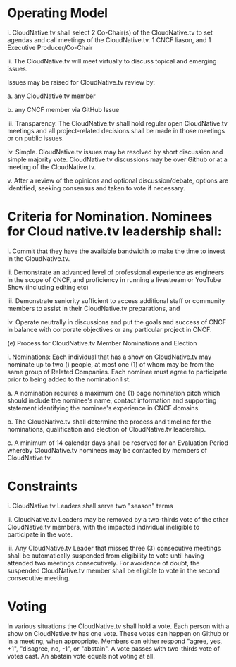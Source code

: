 #  Operating Model

i. CloudNative.tv shall select 2 Co-Chair(s) of the CloudNative.tv to set agendas and call meetings of the CloudNative.tv. 1 CNCF liason, and 1 Executive Producer/Co-Chair

ii. The CloudNative.tv will meet virtually to discuss topical and emerging issues.

Issues may be raised for CloudNative.tv review by:

a. any CloudNative.tv member

b. any CNCF member via GitHub Issue

iii. Transparency. The CloudNative.tv shall hold regular open CloudNative.tv meetings and all project-related decisions shall be made in those meetings or on public issues.

iv. Simple. CloudNative.tv issues may be resolved by short discussion and simple majority vote. CloudNative.tv discussions may be over Github or at a meeting of the CloudNative.tv.

v. After a review of the opinions and optional discussion/debate, options are identified, seeking consensus and taken to vote if necessary.

# Criteria for Nomination. Nominees for Cloud native.tv leadership shall:

i. Commit that they have the available bandwidth to make the time to invest in the CloudNative.tv.

ii. Demonstrate an advanced level of professional experience as engineers in the scope of CNCF, and proficiency in running a livestream or YouTube Show (including editing etc)

iii. Demonstrate seniority sufficient to access additional staff or community members to assist in their CloudNative.tv preparations, and

iv. Operate neutrally in discussions and put the goals and success of CNCF in balance with corporate objectives or any particular project in CNCF.

(e) Process for CloudNative.tv Member Nominations and Election

i. Nominations: Each individual that has a show on CloudNative.tv may nominate up to two () people, at most one (1) of whom may be from the same group of Related Companies. Each nominee must agree to participate prior to being added to the nomination list.

a. A nomination requires a maximum one (1) page nomination pitch which should include the nominee's name, contact information and supporting statement identifying the nominee's experience in CNCF domains.

b. The CloudNative.tv shall determine the process and timeline for the nominations, qualification and election of CloudNative.tv leadership.

c. A minimum of 14 calendar days shall be reserved for an Evaluation Period whereby CloudNative.tv nominees may be contacted by members of CloudNative.tv.

# Constraints

i. CloudNative.tv Leaders shall serve two "season" terms

ii. CloudNative.tv Leaders may be removed by a two-thirds vote of the other CloudNative.tv members, with the impacted individual ineligible to participate in the vote.

iii. Any CloudNative.tv Leader that misses three (3) consecutive meetings shall be automatically suspended from eligibility to vote until having attended two meetings consecutively. For avoidance of doubt, the suspended CloudNative.tv member shall be eligible to vote in the second consecutive meeting.

# Voting

In various situations the CloudNative.tv shall hold a vote. Each person with a show on CloudNative.tv has one vote. These votes can happen on Github or in a meeting, when appropriate. Members can either respond "agree, yes, +1", "disagree, no, -1", or "abstain". A vote passes with two-thirds vote of votes cast. An abstain vote equals not voting at all.
